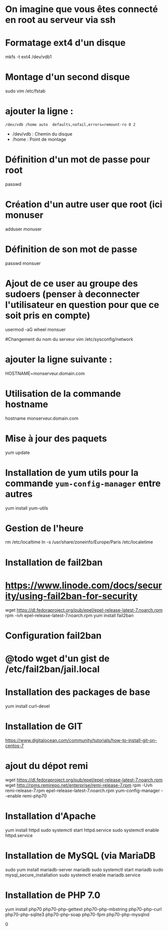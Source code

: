 # On imagine que vous êtes connecté en root au serveur via ssh

# Formatage ext4 d'un disque
mkfs -t ext4 /dev/vdb1

# Montage d'un second disque
sudo vim /etc/fstab
# ajouter la ligne : 
`/dev/vdb /home auto  defaults,nofail,errors=remount-ro 0 2`
  - /dev/vdb : Chemin du disque
  - /home : Point de montage

# Définition d'un mot de passe pour root
passwd

# Création d'un autre user que root (ici monuser
adduser monuser
# Définition de son mot de passe
passwd monsuer
# Ajout de ce user au groupe des sudoers (penser à deconnecter l'utilisateur en question pour que ce soit pris en compte)
usermod -aG wheel monsuer

#Changement du nom du serveur
vim /etc/sysconfig/network
# ajouter la ligne suivante :
HOSTNAME=monserveur.domain.com
# Utilisation de la commande hostname
hostname monserveur.domain.com

# Mise à jour des paquets
yum update

# Installation de yum utils pour la commande `yum-config-manager` entre autres
yum install yum-utils

# Gestion de l'heure
rm /etc/localtime
ln -s /usr/share/zoneinfo/Europe/Paris /etc/localetime

# Installation de fail2ban
# https://www.linode.com/docs/security/using-fail2ban-for-security
wget https://dl.fedoraproject.org/pub/epel/epel-release-latest-7.noarch.rpm
rpm -ivh epel-release-latest-7.noarch.rpm
yum install fail2ban
# Configuration fail2ban
# @todo wget d'un gist de /etc/fail2ban/jail.local

# Installation des packages de base 
yum install curl-devel

# Installation de GIT
https://www.digitalocean.com/community/tutorials/how-to-install-git-on-centos-7

# ajout du dépot remi
wget https://dl.fedoraproject.org/pub/epel/epel-release-latest-7.noarch.rpm
wget http://rpms.remirepo.net/enterprise/remi-release-7.rpm
rpm -Uvh remi-release-7.rpm epel-release-latest-7.noarch.rpm
yum-config-manager --enable remi-php70

# Installation d'Apache
yum install httpd
sudo systemctl start httpd.service
sudo systemctl enable httpd.service

# Installation de MySQL (via MariaDB
sudo yum install mariadb-server mariadb
sudo systemctl start mariadb
sudo mysql_secure_installation
sudo systemctl enable mariadb.service

# Installation de PHP 7.0
yum install php70 php70-php-gettext php70-php-mbstring php70-php-curl php70-php-sqlite3 php70-php-soap php70-fpm php70-php-mysqlnd

0
